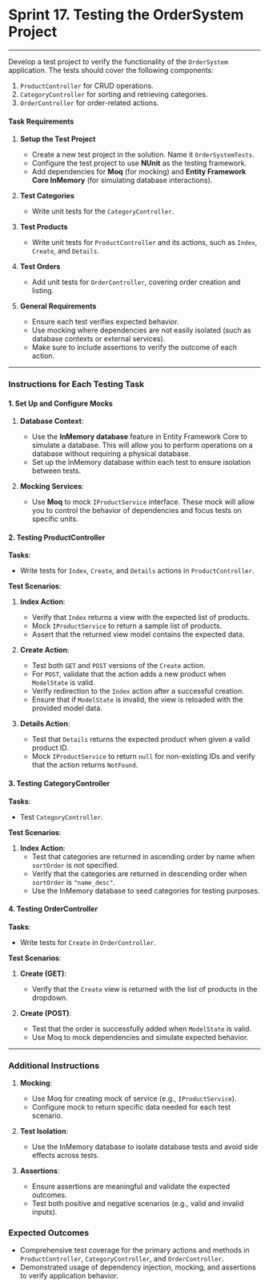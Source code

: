 # Sprint 17. Testing the OrderSystem Project

---

Develop a test project to verify the functionality of the `OrderSystem` application. The tests should cover the following components:
1. `ProductController` for CRUD operations.
2. `CategoryController` for sorting and retrieving categories.
3. `OrderController` for order-related actions.

#### Task Requirements

1. **Setup the Test Project**
   - Create a new test project in the solution. Name it `OrderSystemTests`.
   - Configure the test project to use **NUnit** as the testing framework.
   - Add dependencies for **Moq** (for mocking) and **Entity Framework Core InMemory** (for simulating database interactions).

2. **Test Categories**
   - Write unit tests for the `CategoryController`.

3. **Test Products**
   - Write unit tests for `ProductController` and its actions, such as `Index`, `Create`, and `Details`.

4. **Test Orders**
   - Add unit tests for `OrderController`, covering order creation and listing.

5. **General Requirements**
   - Ensure each test verifies expected behavior.
   - Use mocking where dependencies are not easily isolated (such as database contexts or external services).
   - Make sure to include assertions to verify the outcome of each action.

---

### Instructions for Each Testing Task

#### 1. Set Up and Configure Mocks

1. **Database Context**:
   - Use the **InMemory database** feature in Entity Framework Core to simulate a database. This will allow you to perform operations on a database without requiring a physical database.
   - Set up the InMemory database within each test to ensure isolation between tests.

2. **Mocking Services**:
   - Use **Moq** to mock `IProductService` interface. These mock will allow you to control the behavior of dependencies and focus tests on specific units.

#### 2. Testing ProductController

**Tasks**:
- Write tests for `Index`, `Create`, and `Details` actions in `ProductController`.

**Test Scenarios**:
1. **Index Action**:
   - Verify that `Index` returns a view with the expected list of products.
   - Mock `IProductService` to return a sample list of products.
   - Assert that the returned view model contains the expected data.

2. **Create Action**:
   - Test both `GET` and `POST` versions of the `Create` action.
   - For `POST`, validate that the action adds a new product when `ModelState` is valid.
   - Verify redirection to the `Index` action after a successful creation.
   - Ensure that if `ModelState` is invalid, the view is reloaded with the provided model data.

3. **Details Action**:
   - Test that `Details` returns the expected product when given a valid product ID.
   - Mock `IProductService` to return `null` for non-existing IDs and verify that the action returns `NotFound`.

#### 3. Testing CategoryController

**Tasks**:
- Test `CategoryController`.

**Test Scenarios**:
1. **Index Action**:
   - Test that categories are returned in ascending order by name when `sortOrder` is not specified.
   - Verify that the categories are returned in descending order when `sortOrder` is `"name_desc"`.
   - Use the InMemory database to seed categories for testing purposes.


#### 4. Testing OrderController

**Tasks**:
- Write tests for `Create` in `OrderController`.

**Test Scenarios**:
1. **Create (GET)**:
   - Verify that the `Create` view is returned with the list of products in the dropdown.

2. **Create (POST)**:
   - Test that the order is successfully added when `ModelState` is valid.
   - Use Moq to mock dependencies and simulate expected behavior.

---

### Additional Instructions 

1. **Mocking**:
   - Use Moq for creating mock of service (e.g., `IProductService`).
   - Configure mock to return specific data needed for each test scenario.

2. **Test Isolation**:
   - Use the InMemory database to isolate database tests and avoid side effects across tests.

3. **Assertions**:
   - Ensure assertions are meaningful and validate the expected outcomes.
   - Test both positive and negative scenarios (e.g., valid and invalid inputs).

### Expected Outcomes

- Comprehensive test coverage for the primary actions and methods in `ProductController`, `CategoryController`, and `OrderController`.
- Demonstrated usage of dependency injection, mocking, and assertions to verify application behavior.  
